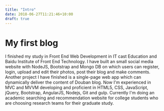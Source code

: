 ```yaml
---
title: "Intro"
date: 2018-06-27T11:21:46+10:00
draft: true
---
```


# My first blog
I finished my study in Front End Web Development in IT cast Education and Baidu Institute of Front End Technology. I have built an small social media website with NodeJS, Bootstrap and Mongo DB on which users can register, login, upload and edit their photos, post their blog and make comments. Another project I have finished is a single-page web app which can dynamically deliver the content of Douban blog. Now I'm experienced in MVC and MVVM developing and proficient in HTML5, CSS, JavaScript, jQuery, Bootstrap, AngularJS, Nodejs, Git and gulp. Currently I'm doing an academic searching and recommendation website for college students who are choosing research teams for their graduate study.